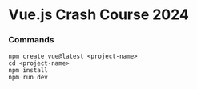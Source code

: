 # Vue.js Crash Course 2024

### Commands
```
npm create vue@latest <project-name>
cd <project-name>
npm install
npm run dev
```